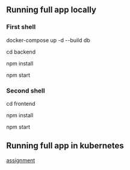 ## Running full app locally

### First shell
docker-compose up -d --build db

cd backend

npm install

npm start

### Second shell
cd frontend

npm install

npm start

## Running full app in kubernetes

[assignment](assignment.md)
